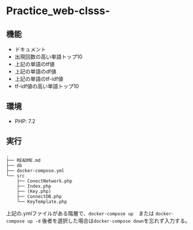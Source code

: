 # Practice_web-clsss-

## 機能
- ドキュメント 
- 出現回数の高い単語トップ10
- 上記の単語のtf値
- 上記の単語のdf値
- 上記の単語のtf-idf値
- tf-idf値の高い単語トップ10

## 環境
- PHP: 7.2

## 実行
```
.
├── README.md
├── db
├── docker-compose.yml
└── src
    ├── ConectNetwork.php
    ├── Index.php
    ├── (Key.php)
    ├── ConnectDB.php
    └── KeyTemplate.php
```
上記の.ymlファイルがある階層で、`docker-compose up`　または `docker-compose up -d`
後者を選択した場合は`docker-compose down`を忘れず入力する。